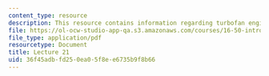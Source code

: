 ```yaml
---
content_type: resource
description: This resource contains information regarding turbofan engines.
file: https://ol-ocw-studio-app-qa.s3.amazonaws.com/courses/16-50-introduction-to-propulsion-systems-spring-2012/36f45adbfd250ea05f8ee6735b9f8b66_MIT16_50S12_lec21.pdf
file_type: application/pdf
resourcetype: Document
title: Lecture 21
uid: 36f45adb-fd25-0ea0-5f8e-e6735b9f8b66
---
```

